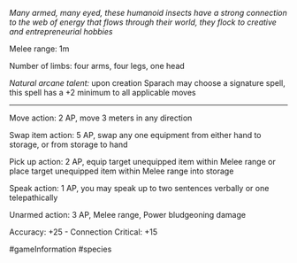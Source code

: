 *Many armed, many eyed, these humanoid insects have a strong connection to the web of energy that flows through their world, they flock to creative and entrepreneurial hobbies*

Melee range: 1m

Number of limbs: four arms, four legs, one head

*Natural arcane talent:* upon creation Sparach may choose a signature spell, this spell has a +2 minimum to all applicable moves

---

Move action: 2 AP, move 3 meters in any direction

Swap item action: 5 AP, swap any one equipment from either hand to storage, or from storage to hand

Pick up action: 2 AP, equip target unequipped item within Melee range or place target unequipped item within Melee range into storage

Speak action: 1 AP, you may speak up to two sentences verbally or one telepathically

Unarmed action: 3 AP, Melee range, Power bludgeoning damage

Accuracy: +25 - Connection
Critical: +15

#gameInformation #species